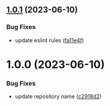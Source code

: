 ## [1.0.1](https://github.com/TopGunBuild/topgun-textencoder/compare/v1.0.0...v1.0.1) (2023-06-10)


### Bug Fixes

* update eslint rules ([fa11e4f](https://github.com/TopGunBuild/topgun-textencoder/commit/fa11e4f84c4ec28c991882627ef22b9f231e1452))

# 1.0.0 (2023-06-10)


### Bug Fixes

* update repository name ([c2918d2](https://github.com/TopGunBuild/topgun-textencoder/commit/c2918d2ae53b75c3567e2766a58a9ae0ce1fda2e))
